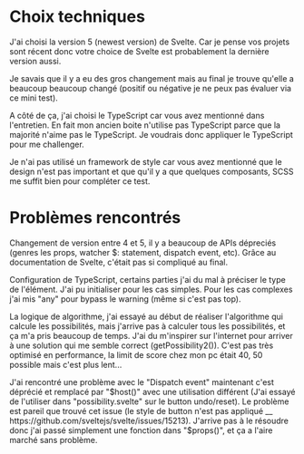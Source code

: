 # Choix techniques
J'ai choisi la version 5 (newest version) de Svelte. Car je pense vos projets sont récent donc votre choice de Svelte est probablement la dernière version aussi.

Je savais que il y a eu des gros changement mais au final je trouve qu'elle a beaucoup beaucoup changé (positif ou négative je ne peux pas évaluer via ce mini test). 

A côté de ça, j'ai choisi le TypeScript car vous avez mentionné dans l'entretien. En fait mon ancien boite n'utilise pas TypeScript parce que la majorité n'aime pas le TypeScript. Je voudrais donc appliquer le TypeScript pour me challenger. 

Je n'ai pas utilisé un framework de style car vous avez mentionné que le design n'est pas important et que qu'il y a que quelques composants, SCSS me suffit bien pour compléter ce test.

# Problèmes rencontrés
Changement de version entre 4 et 5, il y a beaucoup de APIs dépreciés (genres les props, watcher $: statement, dispatch event, etc). Grâce au documentation de Svelte, c'était pas si compliqué au final.

Configuration de TypeScript, certains parties j'ai du mal à préciser le type de l'élément. J'ai pu initialiser pour les cas simples. Pour les cas complexes j'ai mis "any" pour bypass le warning (même si c'est pas top).  

La logique de algorithme, j'ai essayé au début de réaliser l'algorithme qui calcule les possibilités, mais j'arrive pas à calculer tous les possibilités, et ça m'a pris beaucoup de temps. J'ai du m'inspirer sur l'internet pour arriver à une solution qui me semble correct (getPossibility2()). 
C'est pas très optimisé en performance, la limit de score chez mon pc était 40, 50 possible mais c'est plus lent...

J'ai rencontré une problème avec le "Dispatch event" maintenant c'est déprécié et remplacé par "$host()" avec une utilisation différent (J'ai essayé de l'utiliser dans "possibility.svelte" sur le button undo/reset). Le problème est pareil que trouvé cet issue (le style de button n'est pas appliqué __ https://github.com/sveltejs/svelte/issues/15213). J'arrive pas à le résoudre donc j'ai passé simplement une fonction dans "$props()", et ça a l'aire marché sans problème. 


